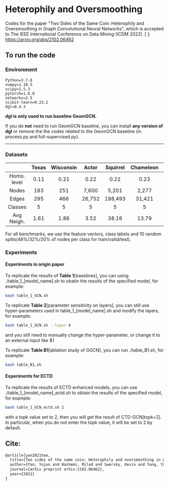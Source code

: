 # Heterophily and Oversmoothing
Codes for the paper "Two Sides of the Same Coin: Heterophily and Oversmoothing in Graph Convolutional Neural Networks", which is accepted to The IEEE International Conference on Data Mining (ICDM 2022). [ ]: https://arxiv.org/abs/2102.06462

## To run the code
### Environment

```
Python=3.7.8
numpy=1.18.5
scipy=1.5.3
pytorch=1.6.0
networkx=2.5
scikit-learn=0.23.2
dgl=0.4.3
```

**dgl is only used to run baseline GeomGCN.**

If you do **not** need to run GeomGCN baseline, you can install **any version of dgl** or remove the the codes related to the GeomGCN baseline (in process.py and full-supervised.py).

------

### Datasets

|             | Texas | Wisconsin | Actor  | Squirrel | Chameleon | Cornell | Citeseer | Pubmed | Cora  |
| :---------: | :---: | :-------: | :----: | :------: | :-------: | :-----: | :------: | :----: | :---: |
| Homo. level | 0.11  |   0.21    |  0.22  |   0.22   |   0.23    |  0.30   |   0.74   |  0.8   | 0.81  |
|    Nodes    |  183  |    251    | 7,600  |  5,201   |   2,277   |   183   |  3,327   | 19,717 | 2,708 |
|    Edges    |  295  |    466    | 26,752 | 198,493  |  31,421   |   280   |  4,676   | 44,327 | 5,278 |
|   Classes   |   5   |     5     |   5    |    5     |     5     |    5    |    7     |   3    |   6   |
| Avg Neigh.  | 1.61  |   1.86    |  3.52  |  38.16   |   13.79   |  1.53   |   1.41   |  2.25  | 1.95  |

For all benchmarks, we use the feature vectors, class labels and 10 random splits(48%/32%/20% of nodes per class for train/valid/test). 

### Experiments

#### Experiments in origin paper

To replicate the results of **Table 1**[baselines], you can using ./table_1_[model_name].sh to obatin the results of the specified model, for example:

```bash
bash table_1_GCN.sh
```

To replicate **Table 2**[parameter sensitivity on layers], you can still use hyper-parameters used in table_1_[model_name].sh and modify the layers, for example:

```bash
bash table_1_GCN.sh --layer 4
```

and you still need to manually change the hyper-parameter, or change it to an external input like $1

To replicate **Table B1**[ablation study of GGCN], you can run ./table_B1.sh, for example:

```bash
bash table_B1.sh
```

#### Experiments for ECTD

To replicate the results of ECTD enhanced models, you can use ./table_1_[model_name]_ectd.sh to obtain the results of the specified model, for example:

```bash
bash table_1_GCN_ectd.sh 2
```

with a topk value set to 2, then you will get the result of CTD-GCN[topk=2]. In particular, when you do not enter the topk value, it will be set to 2 by default.

## Cite:

```tex
@article{yan2021two, 
  title={Two sides of the same coin: Heterophily and oversmoothing in graph convolutional neural networks}, 
  author={Yan, Yujun and Hashemi, Milad and Swersky, Kevin and Yang, Yaoqing and Koutra, Danai}, 
  journal={arXiv preprint arXiv:2102.06462}, 
  year={2021}
}
```

